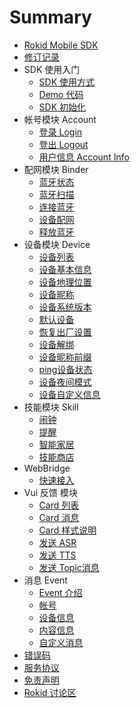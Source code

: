 # Summary

* [Rokid Mobile SDK](README.md)
* [修订记录](resource/00_version.md)
* SDK 使用入门
    * [SDK 使用方式](resource/10_use_sdk.md)
    * [Demo 代码](resource/11_demo.md)
    * [SDK 初始化](resource/12_sdk_init.md)
* 帐号模块 Account
    * [登录 Login](resource/31_login.md)
    * [登出 Logout](resource/32_logout.md)
    * [用户信息 Account Info](resource/33_account_info.md)
* 配网模块 Binder
    * [蓝牙状态](resource/41_bt_status.md)
    * [蓝牙扫描](resource/42_bt_scan.md)
    * [连接蓝牙](resource/43_bt_connect.md)
    * [设备配网](resource/44_bt_send_data.md)
    * [释放蓝牙](resource/4Z_bt_release.md)
* 设备模块 Device
    * [设备列表](resource/51_device_list.md)
    * [设备基本信息](resource/52_device_base_info.md)
    * [设备地理位置](resource/53_device_location.md)
    * [设备昵称](resource/54_device_nick.md)
    * [设备系统版本](resource/55_device_version.md)
    * [默认设备](resource/56_device_default.md)
    * [恢复出厂设置](resource/57_device_reset.md)
    * [设备解绑](resource/58_device_unbind.md)
    * [设备昵称前缀](resource/59_device_nick_prefix.md)
    * [ping设备状态](resource/5A_device_ping.md)
    * [设备夜间模式](resource/5B_device_nightmode.md)
    * [设备自定义信息](resource/5Z_custom_info.md)
* 技能模块 Skill
    * [闹钟](resource/61_alarm.md)
    * [提醒](resource/62_remind.md)
    * [智能家居](resource/63_homebase.md)
    * [技能商店](resource/64_skill_store.md)
* WebBridge
    * [快速接入](resource/71_use_bridge.md)
* Vui 反馈 模块
    * [Card 列表](resource/81_card_list.md)
    * [Card 消息](resource/82_card_event.md)
    * [Card 样式说明](resource/83_card_style.md)
    * [发送 ASR](resource/84_asr.md)
    * [发送 TTS](resource/85_tts.md)
    * [发送 Topic消息](resource/86_topic_msg.md)
* 消息 Event
    * [Event 介绍](resource/X1_event.md)
    * [帐号](resource/X3_account.md)
    * [设备信息](resource/X4_device.md)
    * [内容信息](resource/X5_media.md)
    * [自定义消息](resource/X6_custom_topic_msg.md)
* [错误码](resource/Y0_error_code.md)
* [服务协议](resource/Z0_service_agreement.md)
* [免责声明](resource/Z1_community_disclaimer.md)
* [Rokid 讨论区](https://developer-forum.rokid.com)

